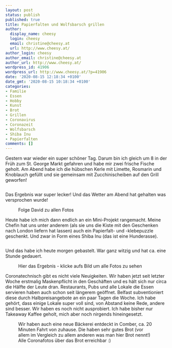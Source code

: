 ```yaml
---
layout: post
status: publish
published: true
title: Papierfalten und Wolfsbarsch grillen
author:
  display_name: cheesy
  login: cheesy
  email: christine@cheesy.at
  url: http://www.cheesy.at/
author_login: cheesy
author_email: christine@cheesy.at
author_url: http://www.cheesy.at/
wordpress_id: 41906
wordpress_url: http://www.cheesy.at/?p=41906
date: '2020-08-15 12:18:34 +0100'
date_gmt: '2020-08-15 10:18:34 +0100'
categories:
- Familie
- Essen
- Hobby
- Kunst
- Brot
- Grillen
- Coronavirus
- Coronazeit
- Wolfsbarsch
- Shiba Inu
- Papierfalten
comments: []
---
```

<!-- wp:paragraph -->
Gestern war wieder ein super schöner Tag. Darum bin ich gleich um 8 in der Früh zum St. George Markt gefahren und habe mir zwei frische Fische geholt. Am Abend habe ich die hübschen Kerle mit Limette, Rosmarin und Knoblauch gefüllt und sie gemeinsam mit Zucchinischeiben auf den Grill geworfen!
<!-- /wp:paragraph -->
<!-- wp:image {"id":41883} -->
<figure class="wp-block-image"><img src="{% link _fotos/leben-in-belfast/2020/wolfsbarsch/Wolfsbarsch-001.jpg %}" alt="" class="wp-image-41883"></figure>
<!-- /wp:image -->
<!-- wp:paragraph -->
Das Ergebnis war super lecker! Und das Wetter am Abend hat gehalten was versprochen wurde!
<!-- /wp:paragraph -->
<!-- wp:image {"id":41887,"linkDestination":"custom"} -->
<figure class="wp-block-image"><a href="{% link _fotos/leben-in-belfast/2020/wolfsbarsch/index.md %}"><img src="{% link _fotos/leben-in-belfast/2020/wolfsbarsch/Wolfsbarsch-005.jpg %}" alt="" class="wp-image-41887"></a><br>
<figcaption>Folge David zu allen Fotos</figcaption>
</figure>
<!-- /wp:image -->
<!-- wp:paragraph -->
Heute habe ich mich dann endlich an ein Mini-Projekt rangemacht. Meine Chefin hat uns unter anderem (als sie uns die Kiste mit den Geschenken nach London liefern hat lassen) auch ein Papierfalt- und -klebepuzzle geschenkt. Und zwar in Form eines Shiba Inu (das ist eine Hunderasse).
<!-- /wp:paragraph -->
<!-- wp:image {"id":41894} -->
<figure class="wp-block-image"><img src="{% link _fotos/Basteleien/shiba-inu/Shiba-Inu-001.jpg %}" alt="" class="wp-image-41894"></figure>
<!-- /wp:image -->
<!-- wp:paragraph -->
Und das habe ich heute morgen gebastelt. War ganz witzig und hat ca. eine Stunde gedauert.
<!-- /wp:paragraph -->
<!-- wp:image {"id":41903,"linkDestination":"custom"} -->
<figure class="wp-block-image"><a href="{% link _fotos/Basteleien/shiba-inu/index.md %}"><img src="{% link _fotos/Basteleien/shiba-inu/Shiba-Inu-010.jpg %}" alt="" class="wp-image-41903"></a><br>
<figcaption>Hier das Ergebnis - klicke aufs Bild um alle Fotos zu sehen</figcaption>
</figure>
<!-- /wp:image -->
<!-- wp:paragraph -->
Coronatechnisch gibt es nicht viele Neuigkeiten. Wir haben jetzt seit letzter Woche erstmalig Maskenpflicht in den Geschäften und es hält sich nur circa die Hälfte der Leute dran.
<!-- /wp:paragraph -->
<!-- wp:paragraph -->
Restaurants, Pubs und alle Lokale die Essen servieren haben auch schon seit längerem geöffnet. Belfast subventioniert diese durch Halbpreisangebote an ein paar Tagen die Woche. Ich habe gehört, dass einige Lokale super voll sind, von Abstand keine Rede, andere sind besser. Wir haben es noch nicht ausprobiert. Ich habe bisher nur Takeaway Kaffee geholt, mich aber noch nirgends hineingesetzt.
<!-- /wp:paragraph -->
<!-- wp:image {"id":41878,"linkDestination":"custom"} -->
<figure class="wp-block-image"><a href="{% link _fotos/leben-in-belfast/2020/covid-19/index.md %}"><img src="{% link _fotos/leben-in-belfast/2020/covid-19/Coronazeit-124.jpg %}" alt="" class="wp-image-41878"></a><br>
<figcaption>Wir haben auch eine neue Bäckerei entdeckt in Comber, ca. 20 Minuten Fahrt von zuhause. Die haben sehr gutes Brot (vor allem im Vergleich zu allem anderen was man hier Brot nennt!) Alle Coronafotos über das Brot erreichbar :)</figcaption>
</figure>
<!-- /wp:image -->
